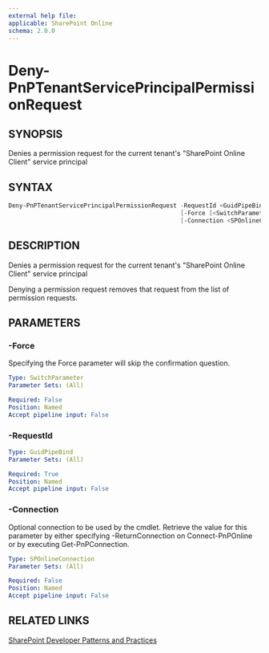 ```yaml
---
external help file:
applicable: SharePoint Online
schema: 2.0.0
---
```

# Deny-PnPTenantServicePrincipalPermissionRequest

## SYNOPSIS
Denies a permission request for the current tenant's "SharePoint Online Client" service principal

## SYNTAX 

```powershell
Deny-PnPTenantServicePrincipalPermissionRequest -RequestId <GuidPipeBind>
                                                [-Force [<SwitchParameter>]]
                                                [-Connection <SPOnlineConnection>]
```

## DESCRIPTION
Denies a permission request for the current tenant's "SharePoint Online Client" service principal

Denying a permission request removes that request from the list of permission requests.

## PARAMETERS

### -Force
Specifying the Force parameter will skip the confirmation question.

```yaml
Type: SwitchParameter
Parameter Sets: (All)

Required: False
Position: Named
Accept pipeline input: False
```

### -RequestId


```yaml
Type: GuidPipeBind
Parameter Sets: (All)

Required: True
Position: Named
Accept pipeline input: False
```

### -Connection
Optional connection to be used by the cmdlet. Retrieve the value for this parameter by either specifying -ReturnConnection on Connect-PnPOnline or by executing Get-PnPConnection.

```yaml
Type: SPOnlineConnection
Parameter Sets: (All)

Required: False
Position: Named
Accept pipeline input: False
```

## RELATED LINKS

[SharePoint Developer Patterns and Practices](https://aka.ms/sppnp)